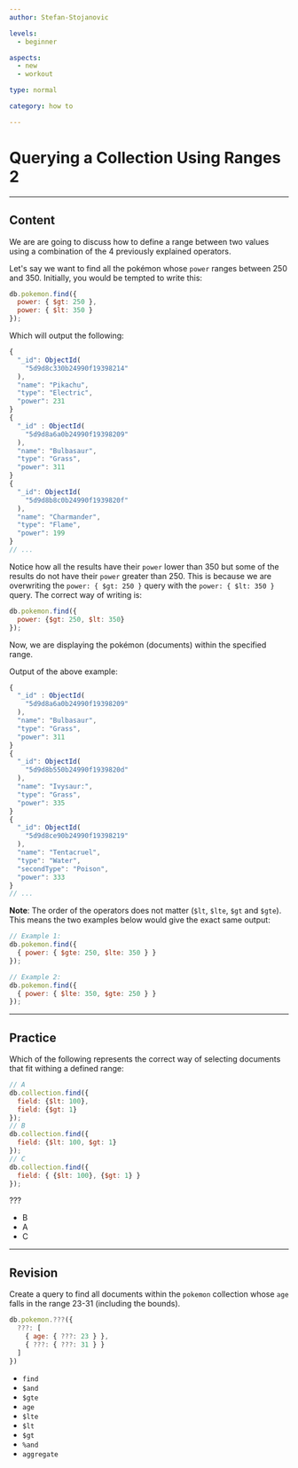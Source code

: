 ```yaml
---
author: Stefan-Stojanovic

levels:
  - beginner

aspects:
  - new
  - workout

type: normal

category: how to

---
```


# Querying a Collection Using Ranges 2

---
## Content

We are are going to discuss how to define a range between two values using a combination of the 4 previously explained operators.

Let's say we want to find all the pokémon whose `power` ranges between 250 and 350. Initially, you would be tempted to write this:

```javascript
db.pokemon.find({
  power: { $gt: 250 },
  power: { $lt: 350 }
});
```

Which will output the following:
```javascript
{
  "_id": ObjectId(
    "5d9d8c330b24990f19398214"
  ),
  "name": "Pikachu",
  "type": "Electric",
  "power": 231
}
{
  "_id" : ObjectId(
    "5d9d8a6a0b24990f19398209"
  ),
  "name": "Bulbasaur",
  "type": "Grass",
  "power": 311
}
{
  "_id": ObjectId(
    "5d9d8b8c0b24990f1939820f"
  ),
  "name": "Charmander",
  "type": "Flame",
  "power": 199
}
// ...
```

Notice how all the results have their `power` lower than 350 but some of the results do not have their `power` greater than 250. This is because we are overwriting the `power: { $gt: 250 }` query with the `power: { $lt: 350 }` query. The correct way of writing is:

```js
db.pokemon.find({
  power: {$gt: 250, $lt: 350}
});
```

Now, we are displaying the pokémon (documents) within the specified range.

Output of the above example:
```javascript
{
  "_id" : ObjectId(
    "5d9d8a6a0b24990f19398209"
  ),
  "name": "Bulbasaur",
  "type": "Grass",
  "power": 311
}
{
  "_id": ObjectId(
    "5d9d8b550b24990f1939820d"
  ),
  "name": "Ivysaur:",
  "type": "Grass",
  "power": 335
}
{
  "_id": ObjectId(
    "5d9d8ce90b24990f19398219"
  ),
  "name": "Tentacruel",
  "type": "Water",
  "secondType": "Poison",
  "power": 333
}
// ...
```

**Note**: The order of the operators does not matter (`$lt`, `$lte`, `$gt` and `$gte`). This means the two examples below would give the exact same output:

```javascript
// Example 1:
db.pokemon.find({
  { power: { $gte: 250, $lte: 350 } }
});

// Example 2:
db.pokemon.find({
  { power: { $lte: 350, $gte: 250 } }
});
```

---
## Practice

Which of the following represents the correct way of selecting documents that fit withing a defined range:

```js
// A
db.collection.find({
  field: {$lt: 100},
  field: {$gt: 1}
});
// B
db.collection.find({
  field: {$lt: 100, $gt: 1}
});
// C
db.collection.find({
  field: { {$lt: 100}, {$gt: 1} }
});
```

???

* B
* A
* C

---
## Revision

Create a query to find all documents within the `pokemon` collection whose `age` falls in the range 23-31 (including the bounds).

```javascript
db.pokemon.???({
  ???: [
    { age: { ???: 23 } },
    { ???: { ???: 31 } }
  ]
})
```

* `find`
* `$and`
* `$gte`
* `age`
* `$lte`
* `$lt`
* `$gt`
* `%and`
* `aggregate`
